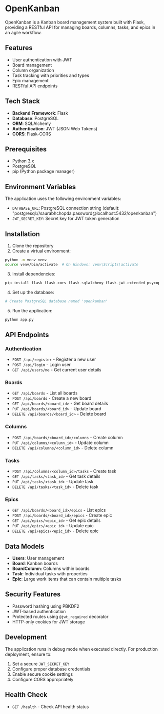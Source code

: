 # OpenKanban

OpenKanban is a Kanban board management system built with Flask, providing a RESTful API for managing boards, columns, tasks, and epics in an agile workflow.

## Features

- User authentication with JWT
- Board management
- Column organization
- Task tracking with priorities and types
- Epic management
- RESTful API endpoints

## Tech Stack

- **Backend Framework**: Flask
- **Database**: PostgreSQL
- **ORM**: SQLAlchemy
- **Authentication**: JWT (JSON Web Tokens)
- **CORS**: Flask-CORS

## Prerequisites

- Python 3.x
- PostgreSQL
- pip (Python package manager)

## Environment Variables

The application uses the following environment variables:

- `DATABASE_URL`: PostgreSQL connection string (default: "postgresql://saurabhchopda:password@localhost:5432/openkanban")
- `JWT_SECRET_KEY`: Secret key for JWT token generation

## Installation

1. Clone the repository
2. Create a virtual environment:

```bash
python -m venv venv
source venv/bin/activate  # On Windows: venv\Scripts\activate
```

3. Install dependencies:

```bash
pip install flask flask-cors flask-sqlalchemy flask-jwt-extended psycopg2-binary
```

4. Set up the database:

```bash
# Create PostgreSQL database named 'openkanban'
```

5. Run the application:

```bash
python app.py
```

## API Endpoints

### Authentication

- `POST /api/register` - Register a new user
- `POST /api/login` - Login user
- `GET /api/users/me` - Get current user details

### Boards

- `GET /api/boards` - List all boards
- `POST /api/boards` - Create a new board
- `GET /api/boards/<board_id>` - Get board details
- `PUT /api/boards/<board_id>` - Update board
- `DELETE /api/boards/<board_id>` - Delete board

### Columns

- `POST /api/boards/<board_id>/columns` - Create column
- `PUT /api/columns/<column_id>` - Update column
- `DELETE /api/columns/<column_id>` - Delete column

### Tasks

- `POST /api/columns/<column_id>/tasks` - Create task
- `GET /api/tasks/<task_id>` - Get task details
- `PUT /api/tasks/<task_id>` - Update task
- `DELETE /api/tasks/<task_id>` - Delete task

### Epics

- `GET /api/boards/<board_id>/epics` - List epics
- `POST /api/boards/<board_id>/epics` - Create epic
- `GET /api/epics/<epic_id>` - Get epic details
- `PUT /api/epics/<epic_id>` - Update epic
- `DELETE /api/epics/<epic_id>` - Delete epic

## Data Models

- **Users**: User management
- **Board**: Kanban boards
- **BoardColumn**: Columns within boards
- **Task**: Individual tasks with properties
- **Epic**: Large work items that can contain multiple tasks

## Security Features

- Password hashing using PBKDF2
- JWT-based authentication
- Protected routes using `@jwt_required` decorator
- HTTP-only cookies for JWT storage

## Development

The application runs in debug mode when executed directly. For production deployment, ensure to:

1. Set a secure `JWT_SECRET_KEY`
2. Configure proper database credentials
3. Enable secure cookie settings
4. Configure CORS appropriately

## Health Check

- `GET /health` - Check API health status
